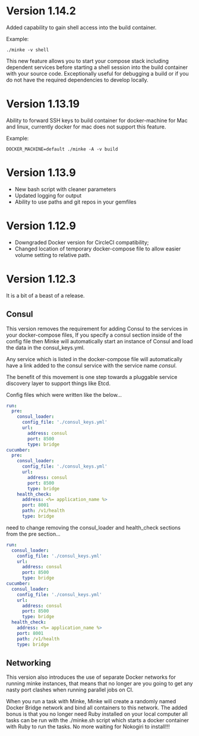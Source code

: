 # Version 1.14.2
Added capability to gain shell access into the build container.  

Example:  
```
./minke -v shell
```
This new feature allows you to start your compose stack including dependent services before starting a shell session into the build container with your source code.  Exceptionally useful for debugging a build or if you do not have the required dependencies to develop locally.

<asciinema-player src="/ascii/asciicast-105822.json" cols="283" rows="70"></asciinema-player>

# Version 1.13.19
Ability to forward SSH keys to build container for docker-machine for Mac and linux, currently docker for mac does not support this feature.

Example:  
```
DOCKER_MACHINE=default ./minke -A -v build
```

# Version 1.13.9
* New bash script with cleaner parameters
* Updated logging for output
* Ability to use paths and git repos in your gemfiles

# Version 1.12.9
* Downgraded Docker version for CircleCI compatibility;
* Changed location of temporary docker-compose file to allow easier volume setting to relative path.

# Version 1.12.3
It is a bit of a beast of a release.

## Consul
This version removes the requirement for adding Consul to the services in your docker-compose files, If you specify a consul section inside of the config file then Minke will automatically start an instance of Consul and load the data in the consul_keys.yml.  

Any service which is listed in the docker-compose file will automatically have a link added to the consul service with the service name *consul*.

The benefit of this movement is one step towards a pluggable service discovery layer to support things like Etcd.

Config files which were written like the below...

```yaml
run:
  pre:
    consul_loader:
      config_file: './consul_keys.yml'
      url:
        address: consul
        port: 8500
        type: bridge
cucumber:
  pre:
    consul_loader:
      config_file: './consul_keys.yml'
      url:
        address: consul
        port: 8500
        type: bridge
    health_check:
      address: <%= application_name %>
      port: 8001
      path: /v1/health
      type: bridge
```

need to change removing the consul_loader and health_check sections from the pre section...

```yaml
run:
  consul_loader:
    config_file: './consul_keys.yml'
    url:
      address: consul
      port: 8500
      type: bridge
cucumber:
  consul_loader:
    config_file: './consul_keys.yml'
    url:
      address: consul
      port: 8500
      type: bridge
  health_check:
    address: <%= application_name %>
    port: 8001
    path: /v1/health
    type: bridge
```



## Networking
This version also introduces the use of separate Docker networks for running minke instances, that means that no longer are you going to get any nasty port clashes when running parallel jobs on CI.

When you run a task with Minke, Minke will create a randomly named Docker Bridge network and bind all containers to this network.  The added bonus is that you no longer need Ruby installed on your local computer all tasks can be run with the ./minke.sh script which starts a docker container with Ruby to run the tasks.  No more waiting for Nokogiri to install!!!
